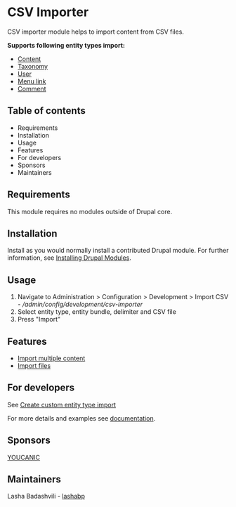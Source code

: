 # CSV Importer

CSV importer module helps to import content from CSV files. 

**Supports following entity types import:**

- [Content](https://www.drupal.org/docs/contributed-modules/csv-importer/examples)
- [Taxonomy](https://www.drupal.org/docs/contributed-modules/csv-importer/examples)
- [User](https://www.drupal.org/docs/contributed-modules/csv-importer/examples)
- [Menu link](https://www.drupal.org/docs/8/modules/csv-importer/import-menu-link)
- [Comment](https://www.drupal.org/docs/contributed-modules/csv-importer/import-comment)

## Table of contents

- Requirements
- Installation
- Usage
- Features
- For developers
- Sponsors
- Maintainers


## Requirements

This module requires no modules outside of Drupal core.


## Installation

Install as you would normally install a contributed Drupal module. For further
information, see
[Installing Drupal Modules](https://www.drupal.org/docs/extending-drupal/installing-drupal-modules).


## Usage

1. Navigate to Administration > Configuration > Development > Import CSV -
   _/admin/config/development/csv-importer_
1. Select entity type, entity bundle, delimiter and CSV file
1. Press "Import"


## Features

- [Import multiple content](https://www.drupal.org/docs/8/modules/csv-importer/import-multiple-content)
- [Import files](https://www.drupal.org/docs/contributed-modules/csv-importer/import-files)


## For developers

See [Create custom entity type import](https://www.drupal.org/docs/8/modules/csv-importer/create-custom-entity-type-import)

For more details and examples see
[documentation](https://www.drupal.org/docs/contributed-modules/csv-importer).


## Sponsors

[YOUCANIC](https://www.youcanic.com)


## Maintainers

Lasha Badashvili - [lashabp](https://www.drupal.org/u/lashabp)
